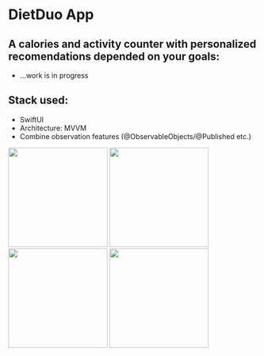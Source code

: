# DietDuo App

## A calories and activity counter with personalized recomendations depended on your goals:


- ...work is in progress

## Stack used:
- SwiftUI
- Architecture: MVVM
- Combine observation features (@ObservableObjects/@Published etc.)
  
<p float="left">
  <img src="//DietDuo/SupportingFiles/GitSreenshots/ss1.png" width="200" />
  <img src="//DietDuo/SupportingFiles/GitSreenshots/ss2.png" width="200" /> 
  <img src="//DietDuo/SupportingFiles/GitSreenshots/ss3.png" width="200" />
  <img src="//DietDuo/SupportingFiles/GitSreenshots/ss4.png" width="200" />
</p>
